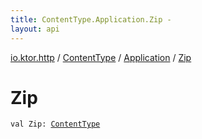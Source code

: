 ```yaml
---
title: ContentType.Application.Zip - 
layout: api
---
```


<div class='api-docs-breadcrumbs'><a href="../../index.html">io.ktor.http</a> / <a href="../index.html">ContentType</a> / <a href="index.html">Application</a> / <a href="./-zip.html">Zip</a></div>

# Zip

<div class="signature"><code><span class="keyword">val </span><span class="identifier">Zip</span><span class="symbol">: </span><a href="../index.html"><span class="identifier">ContentType</span></a></code></div>
